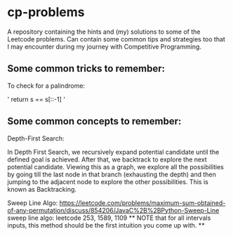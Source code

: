 # cp-problems

A repository containing the hints and (my) solutions to some of the Leetcode problems. Can contain some common tips and strategies too that I may encounter during my journey with Competitive Programming.

## Some common tricks to remember:

To check for a palindrome:

' return s == s[::-1] '

## Some common concepts to remember:

Depth-First Search:

In Depth First Search, we recursively expand potential candidate until the defined goal is achieved. After that, we backtrack to explore the next potential candidate. Viewing this as a graph, we explore all the possibilities by going till the last node in that branch (exhausting the depth) and then jumping to the adjacent node to explore the other possibilities. This is known as Backtracking.

Sweep Line Algo:
https://leetcode.com/problems/maximum-sum-obtained-of-any-permutation/discuss/854206/JavaC%2B%2BPython-Sweep-Line
sweep line algo: leetcode 253, 1589, 1109
** NOTE that for all intervals inputs, this method should be the first intuition you come up with. **
